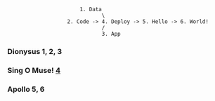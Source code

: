                            1. Data
                                  \
                       2. Code -> 4. Deploy -> 5. Hello -> 6. World!
                                  /
                                  3. App


### Dionysus 1, 2, 3
### Sing O Muse! [4](https://app.netlify.com/sites/kodheyo/configuration/general)
### Apollo 5, 6
